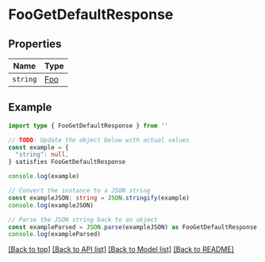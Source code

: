 
# FooGetDefaultResponse


## Properties

Name | Type
------------ | -------------
`string` | [Foo](Foo.md)

## Example

```typescript
import type { FooGetDefaultResponse } from ''

// TODO: Update the object below with actual values
const example = {
  "string": null,
} satisfies FooGetDefaultResponse

console.log(example)

// Convert the instance to a JSON string
const exampleJSON: string = JSON.stringify(example)
console.log(exampleJSON)

// Parse the JSON string back to an object
const exampleParsed = JSON.parse(exampleJSON) as FooGetDefaultResponse
console.log(exampleParsed)
```

[[Back to top]](#) [[Back to API list]](../README.md#api-endpoints) [[Back to Model list]](../README.md#models) [[Back to README]](../README.md)


